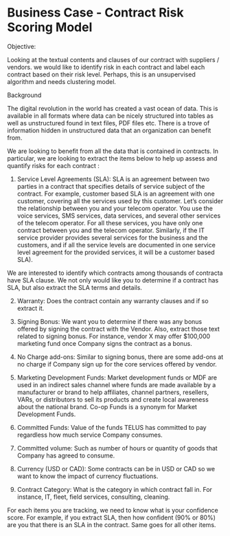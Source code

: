 # Business Case - Contract Risk Scoring Model

Objective:

Looking at the textual contents and clauses of our contract with suppliers / vendors. we would like to identify risk in each contract and label each contract based on their risk level. Perhaps, this is an unsupervised algorithm and needs clustering model.

Background

The digital revolution in the world has created a vast ocean of data. This is available in all formats where data can be nicely structured into tables as well as unstructured found in text files, PDF files etc. There is a trove of information hidden in unstructured data that an organization can benefit from.

We are looking to benefit from all the data that is contained in contracts. In particular, we are looking to extract the items below to help up assess and quantify risks for each contract :

1) Service Level Agreements (SLA): SLA is an agreement between two parties in a contract that specifies details of service subject of the contract. For example, customer based SLA is an agreement with one customer, covering all the services used by this customer. Let’s consider the relationship between you and your telecom operator. You use the voice services, SMS services, data services, and several other services of the telecom operator. For all these services, you have only one contract between you and the telecom operator. Similarly, if the IT service provider provides several services for the business and the customers, and if all the service levels are documented in one service level agreement for the provided services, it will be a customer based SLA).

We are interested to identify which contracts among thousands of contracta have SLA clause. We not only would like you to determine if a contract has SLA, but also extract the SLA terms and details.

2) Warranty: Does the contract contain any warranty clauses and if so extract it.

3) Signing Bonus: We want you to determine if there was any bonus offered by signing the contract with the Vendor. Also, extract those text related to signing bonus. For instance, vendor X may offer $100,000 marketing fund once Company signs the contract as a bonus.

4) No Charge add-ons: Similar to signing bonus, there are some add-ons at no charge if Company sign up for the core services offered by vendor.

5) Marketing Development Funds: Market development funds or MDF are used in an indirect sales channel where funds are made available by a manufacturer or brand to help affiliates, channel partners, resellers, VARs, or distributors to sell its products and create local awareness about the national brand. Co-op Funds is a synonym for Market Development Funds.

6) Committed Funds: Value of the funds TELUS has committed to pay regardless how much service Company consumes.

7) Committed volume: Such as number of hours or quantity of goods that Company has agreed to consume.

8) Currency (USD or CAD): Some contracts can be in USD or CAD so we want to know the impact of currency fluctuations.

9) Contract Category: What is the category in which contract fall in. For instance, IT, fleet, field services, consulting, cleaning.

For each items you are tracking, we need to know what is your confidence score. For example, if you extract SLA, then how confident (90% or 80%) are you that there is an SLA in the contract. Same goes for all other items.


